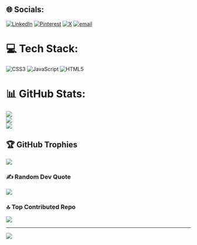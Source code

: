 
## 🌐 Socials:
[![LinkedIn](https://img.shields.io/badge/LinkedIn-%230077B5.svg?logo=linkedin&logoColor=white)](https://linkedin.com/in/www.linkedin.com/in/yaksh-patel-801068333) [![Pinterest](https://img.shields.io/badge/Pinterest-%23E60023.svg?logo=Pinterest&logoColor=white)](https://pinterest.com/yakshhhh_11) [![X](https://img.shields.io/badge/X-black.svg?logo=X&logoColor=white)](https://x.com/yaksh_p9869) [![email](https://img.shields.io/badge/Email-D14836?logo=gmail&logoColor=white)](mailto:yakshp1112@gmail.com) 

# 💻 Tech Stack:
![CSS3](https://img.shields.io/badge/css3-%231572B6.svg?style=for-the-badge&logo=css3&logoColor=white) ![JavaScript](https://img.shields.io/badge/javascript-%23323330.svg?style=for-the-badge&logo=javascript&logoColor=%23F7DF1E) ![HTML5](https://img.shields.io/badge/html5-%23E34F26.svg?style=for-the-badge&logo=html5&logoColor=white)
# 📊 GitHub Stats:
![](https://github-readme-stats.vercel.app/api?username=yakshpatel11&theme=dark&hide_border=false&include_all_commits=false&count_private=false)<br/>
![](https://nirzak-streak-stats.vercel.app/?user=yakshpatel11&theme=dark&hide_border=false)<br/>
![](https://github-readme-stats.vercel.app/api/top-langs/?username=yakshpatel11&theme=dark&hide_border=false&include_all_commits=false&count_private=false&layout=compact)

## 🏆 GitHub Trophies
![](https://github-profile-trophy.vercel.app/?username=yakshpatel11&theme=radical&no-frame=false&no-bg=false&margin-w=4)

### ✍️ Random Dev Quote
![](https://quotes-github-readme.vercel.app/api?type=vetical&theme=gruvbox)

### 🔝 Top Contributed Repo
![](https://github-contributor-stats.vercel.app/api?username=yakshpatel11&limit=5&theme=ocean_dark&combine_all_yearly_contributions=true)

---
[![](https://visitcount.itsvg.in/api?id=yakshpatel11&icon=7&color=13)](https://visitcount.itsvg.in)

<!-- Proudly created with GPRM ( https://gprm.itsvg.in ) -->
